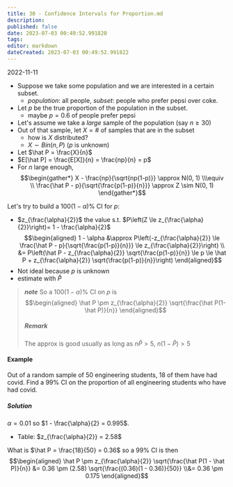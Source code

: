 ```yaml
---
title: 30 - Confidence Intervals for Proportion.md
description:
published: false
date: 2023-07-03 00:49:52.991820
tags:
editor: markdown
dateCreated: 2023-07-03 00:49:52.991822
---
```


2022-11-11

- Suppose we take some population and we are interested in a certain subset.
    - *population*: all people, *subset*: people who prefer pepsi over coke.
- Let $p$ be the true proportion of the population in the subset.
    - maybe $p = 0.6$ of people prefer pepsi
- Let's assume we take a *large* sample of the population (say $n \ge 30$)
- Out of that sample, let $X = \#$ of samples that are in the subset
    - how is $X$ distributed?
    - $X \sim Bin(n, P)$ ($p$ is unknown)
- Let $\hat P = \frac{X}{n}$
- $E[\hat P] = \frac{E[X]}{n} = \frac{np}{n} = p$
- For $n$ large enough,
$$\begin{gather*}
    X - \frac{np}{\sqrt{np(1-p)}} \approx N(0, 1)
    \\\equiv \\
    \frac{\hat P - p}{\sqrt{\frac{p(1-p)}{n}}} \approx Z \sim N(0, 1)
\end{gather*}$$

Let's try to build a $100(1 - \alpha)\%$ CI for $p:$
- $z_{\frac{\alpha}{2}}$ the value s.t. $P\left(Z \le z_{\frac{\alpha}{2}}\right)= 1 - \frac{\alpha}{2}$
$$\begin{aligned}
    1 - \alpha &\approx P\left(-z_{\frac{\alpha}{2}} \le \frac{\hat P - p}{\sqrt{\frac{p(1-p)}{n}}} \le z_{\frac{\alpha}{2}}\right) \\
    &= P\left(\hat P - z_{\frac{\alpha}{2}} \sqrt{\frac{p(1-p)}{n}} \le p \le \hat P + z_{\frac{\alpha}{2}} \sqrt{\frac{p(1-p)}{n}}\right)
\end{aligned}$$
- Not ideal because $p$ is unknown
- estimate with $\hat P$

> ***note***
> So a $100(1 - \alpha)\%$ CI on $p$ is
> $$\begin{aligned}
>     \hat P \pm z_{\frac{\alpha}{2}} \sqrt{\frac{\hat P(1-\hat P)}{n}}   
> \end{aligned}$$
> 
> ##### Remark
> The approx is good usually as long as $n \hat P > 5$, $n(1 - \hat P) > 5$

#### Example
Out of a random sample of 50 engineering students, 18 of them have had covid. Find a $99\%$ CI on the proportion of all engineering students who have had covid.

##### Solution
$\alpha = 0.01$ so $1 - \frac{\alpha}{2} = 0.995$.
- Table: $z_{\frac{\alpha}{2}} = 2.58$

What is $\hat P = \frac{18}{50} = 0.36$ so a $99\%$ CI is then
$$\begin{aligned}
    \hat P \pm z_{\frac{\alpha}{2}} \sqrt{\frac{\hat P(1 - \hat P)}{n}}
    &=
        0.36 \pm (2.58) \sqrt{\frac{(0.36)(1 - 0.36)}{50}}
    \\&=
        0.36 \pm 0.175
\end{aligned}$$